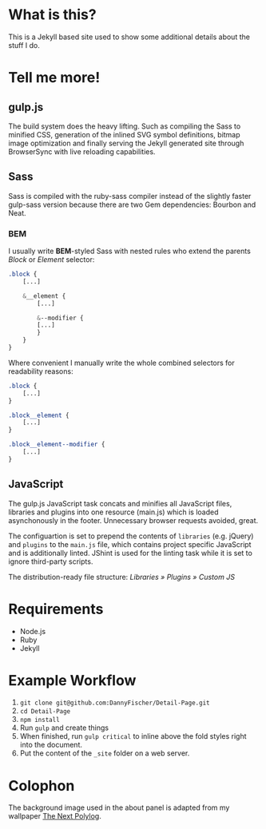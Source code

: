 # What is this?
This is a Jekyll based site used to show some additional details about the stuff I do.

# Tell me more!
## gulp.js
The build system does the heavy lifting. Such as compiling the Sass to minified CSS, generation of the inlined SVG symbol definitions, bitmap image optimization and finally serving the Jekyll generated site through BrowserSync with live reloading capabilities.

## Sass
Sass is compiled with the ruby-sass compiler instead of the slightly faster gulp-sass version because there are two Gem dependencies: Bourbon and Neat.

### BEM
I usually write **BEM**-styled Sass with nested rules who extend the parents *Block* or *Element* selector:

```scss
.block {
    [...]

    &__element {
        [...]

        &--modifier {
        [...]
        }
    }
}
```

Where convenient I manually write the whole combined selectors for readability reasons:

```scss
.block {
    [...]
}

.block__element {
    [...]
}

.block__element--modifier {
    [...]
}
```

## JavaScript
The gulp.js JavaScript task concats and minifies all JavaScript files, libraries and plugins into one resource (main.js) which is loaded asynchonously in the footer. Unnecessary browser requests avoided, great.

The configuartion is set to prepend the contents of `libraries` (e.g. jQuery) and `plugins` to the `main.js` file, which contains project specific JavaScript and is additionally linted. JShint is used for the linting task while it is set to ignore third-party scripts.

The distribution-ready file structure: *Libraries » Plugins » Custom JS*


# Requirements
- Node.js
- Ruby
- Jekyll


# Example Workflow
1. `git clone git@github.com:DannyFischer/Detail-Page.git`
2. `cd Detail-Page`
3. `npm install`
4. Run `gulp` and create things
6. When finished, run `gulp critical` to inline above the fold styles right into the document.
7. Put the content of the `_site` folder on a web server.


# Colophon
The background image used in the about panel is adapted from my wallpaper [The Next Polylog](https://danny.fm/project/the-next-polylog).